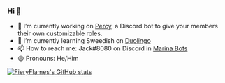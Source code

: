 ### Hi 👋

- 🔭 I’m currently working on [Percy](https://github.com/FieryFlames/Percy), a Discord bot to give your members their own customizable roles.
- 🌱 I’m currently learning Sweedish on [Duolingo](https://www.duolingo.com/)
- 📫 How to reach me: Jack#8080 on Discord in [Marina Bots](https://discord.gg/TKspeKB)
- 😄 Pronouns: He/Him

[![FieryFlames's GitHub stats](https://github-readme-stats.vercel.app/api?username=FieryFlames&theme=radical)](https://github.com/anuraghazra/github-readme-stats)

